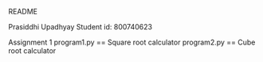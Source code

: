 README

Prasiddhi Upadhyay
Student id: 800740623

Assignment 1
program1.py == Square root calculator
program2.py == Cube root calculator